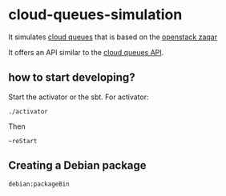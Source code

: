 # cloud-queues-simulation

It simulates [cloud queues](http://www.rackspace.com/cloud/queues) that is based on the [openstack zaqar](https://github.com/openstack/zaqar)

It offers an API similar to the [cloud queues API](http://docs.rackspace.com/queues/api/v1.0/cq-devguide/content/overview.html).

## how to start developing?

Start the activator or the sbt.
For activator:

    ./activator

Then

    ~reStart

## Creating a Debian package

    debian:packageBin
